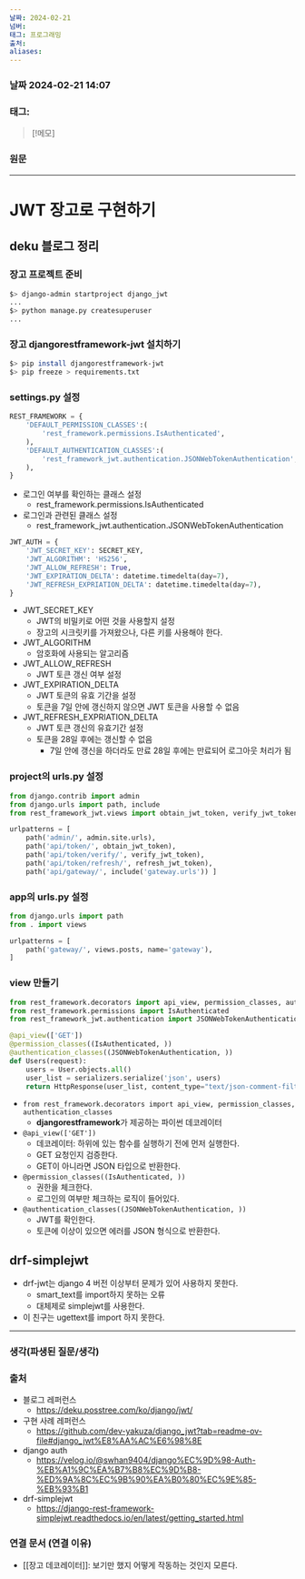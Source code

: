 ```yaml
---
날짜: 2024-02-21
넘버: 
태그: 프로그래밍
출처: 
aliases:
---
```

### 날짜  2024-02-21 14:07

### 태그:

>[!메모]
>

### 원문
---
# JWT 장고로 구현하기
## deku 블로그 정리
### 장고 프로젝트 준비
```sh
$> django-admin startproject django_jwt
...
$> python manage.py createsuperuser
...
```
### 장고 djangorestframework-jwt 설치하기
```sh
$> pip install djangorestframework-jwt
$> pip freeze > requirements.txt
```
### settings.py 설정
```python
REST_FRAMEWORK = {
	'DEFAULT_PERMISSION_CLASSES':(
		'rest_framework.permissions.IsAuthenticated',
	),
	'DEFAULT_AUTHENTICATION_CLASSES':(
		'rest_framework_jwt.authentication.JSONWebTokenAuthentication',
	),
}
```
- 로그인 여부를 확인하는 클래스 설정
	- rest_framework.permissions.IsAuthenticated
- 로그인과 관련된 클래스 설정
	- rest_framework_jwt.authentication.JSONWebTokenAuthentication
```python
JWT_AUTH = {
	'JWT_SECRET_KEY': SECRET_KEY,
	'JWT_ALGORITHM': 'HS256',
	'JWT_ALLOW_REFRESH': True,
	'JWT_EXPIRATION_DELTA': datetime.timedelta(day=7),
	'JWT_REFRESH_EXPRIATION_DELTA': datetime.timedelta(day=7),
}
```
- JWT_SECRET_KEY
	- JWT의 비밀키로 어떤 것을 사용할지 설정
	- 장고의 시크릿키를 가져왔으나, 다른 키를 사용해야 한다.
- JWT_ALGORITHM
	- 암호화에 사용되는 알고리즘
- JWT_ALLOW_REFRESH
	- JWT 토큰 갱신 여부 설정
- JWT_EXPIRATION_DELTA
	- JWT 토큰의 유효 기간을 설정
	- 토큰을 7일 안에 갱신하지 않으면 JWT 토큰을 사용할 수 없음
- JWT_REFRESH_EXPRIATION_DELTA
	- JWT 토큰 갱신의 유효기간 설정
	- 토큰을 28일 후에는 갱신할 수 없음
		- 7일 안에 갱신을 하더라도 만료 28일 후에는 만료되어 로그아웃 처리가 됨
### project의 urls.py 설정
```python
from django.contrib import admin
from django.urls import path, include
from rest_framework_jwt.views import obtain_jwt_token, verify_jwt_token, refresh_jwt_token

urlpatterns = [ 
	path('admin/', admin.site.urls), 
	path('api/token/', obtain_jwt_token), 
	path('api/token/verify/', verify_jwt_token), 
	path('api/token/refresh/', refresh_jwt_token), 
	path('api/gateway/', include('gateway.urls')) ]
```
### app의 urls.py 설정
```python
from django.urls import path
from . import views

urlpatterns = [
	path('gateway/', views.posts, name='gateway'),
]
```
### view 만들기
```python
from rest_framework.decorators import api_view, permission_classes, authentication_classes 
from rest_framework.permissions import IsAuthenticated 
from rest_framework_jwt.authentication import JSONWebTokenAuthentication

@api_view(['GET'])
@permission_classes((IsAuthenticated, ))
@authentication_classes((JSONWebTokenAuthentication, ))
def Users(request):
	users = User.objects.all()
	user_list = serializers.serialize('json', users)
	return HttpResponse(user_list, content_type="text/json-comment-filtered")
```
- `from rest_framework.decorators import api_view, permission_classes, authentication_classes `
	- **djangorestframework**가 제공하는 파이썬 데코레이터
- `@api_view(['GET'])`
	- 데코레이터: 하위에 있는 함수를 실행하기 전에 먼저 실행한다.
	- GET 요청인지 검증한다. 
	- GET이 아니라면 JSON 타입으로 반환한다.
- `@permission_classes((IsAuthenticated, ))`
	- 권한을 체크한다.
	- 로그인의 여부만 체크하는 로직이 들어있다.
- `@authentication_classes((JSONWebTokenAuthentication, ))`
	- JWT를 확인한다.
	- 토큰에 이상이 있으면 에러를 JSON 형식으로 반환한다.
## drf-simplejwt
- drf-jwt는 django 4 버전 이상부터 문제가 있어 사용하지 못한다.
	- smart_text를 import하지 못하는 오류
	- 대체제로 simplejwt를 사용한다.
- 이 친구는 ugettext를 import 하지 못한다.

---
### 생각(파생된 질문/생각)

### 출처
- 블로그 레퍼런스
	- https://deku.posstree.com/ko/django/jwt/
- 구현 사례 레퍼런스
	- https://github.com/dev-yakuza/django_jwt?tab=readme-ov-file#django_jwt%E8%AA%AC%E6%98%8E
- django auth
	- https://velog.io/@swhan9404/django%EC%9D%98-Auth-%EB%A1%9C%EA%B7%B8%EC%9D%B8-%ED%9A%8C%EC%9B%90%EA%B0%80%EC%9E%85-%EB%93%B1
- drf-simplejwt
	- https://django-rest-framework-simplejwt.readthedocs.io/en/latest/getting_started.html
### 연결 문서 (연결 이유)
- [[장고 데코레이터]]: 보기만 했지 어떻게 작동하는 것인지 모른다.